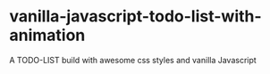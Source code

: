 # vanilla-javascript-todo-list-with-animation

A TODO-LIST build with awesome css styles and vanilla Javascript
